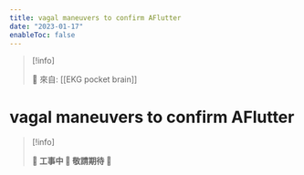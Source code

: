 ```yaml
---
title: vagal maneuvers to confirm AFlutter
date: "2023-01-17"
enableToc: false
---
```


> [!info]
>
> 🌱 來自: [[EKG pocket brain]]

# vagal maneuvers to confirm AFlutter

> [!info]
>
> **👷 工事中 🌱 敬請期待 🚧**


